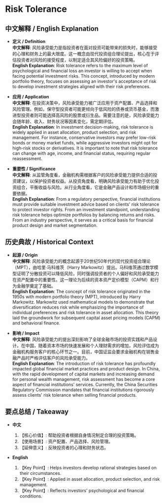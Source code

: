 # Risk Tolerance

## 中文解释 / English Explanation

* **定义 / Definition**  
  **中文解释**: 风险承受能力是指投资者在面对投资可能带来的损失时，能够接受的心理和财务上的最大限度。这一概念由现代投资组合理论提出，核心在于评估投资者对风险的接受程度，以制定适合其风险偏好的投资策略。  
  **English Explanation**: Risk tolerance refers to the maximum level of psychological and financial loss an investor is willing to accept when facing potential investment risks. This concept, introduced by modern portfolio theory, focuses on assessing an investor's acceptance of risk to develop investment strategies aligned with their risk preferences.

* **应用 / Application**  
  **中文解释**: 在投资决策中，风险承受能力被广泛应用于资产配置、产品选择和风险管理。例如，保守型投资者可能更倾向于低风险的债券或货币基金，而激进型投资者则可能选择高风险的股票或衍生品。需要注意的是，风险承受能力会随年龄、收入、财务状况等因素变化，需定期评估。  
  **English Explanation**: In investment decision-making, risk tolerance is widely applied in asset allocation, product selection, and risk management. For instance, conservative investors may prefer low-risk bonds or money market funds, while aggressive investors might opt for high-risk stocks or derivatives. It is important to note that risk tolerance can change with age, income, and financial status, requiring regular reassessment.

* **重要性 / Significance**  
  **中文解释**: 从监管角度看，金融机构需根据客户的风险承受能力提供合适的投资建议，以保护投资者权益。从投资角度看，明确风险承受能力有助于优化投资组合，平衡收益与风险。从行业角度看，它是金融产品设计和市场细分的重要依据。  
  **English Explanation**: From a regulatory perspective, financial institutions must provide suitable investment advice based on clients' risk tolerance to protect investor rights. From an investment standpoint, understanding risk tolerance helps optimize portfolios by balancing returns and risks. From an industry perspective, it serves as a critical basis for financial product design and market segmentation.

## 历史典故 / Historical Context

* **起源 / Origin**  
  **中文解释**: 风险承受能力的概念起源于20世纪50年代的现代投资组合理论（MPT），由哈里·马科维茨（Harry Markowitz）提出。马科维茨通过数学模型证明了分散投资可以降低风险，同时强调投资者的个人偏好和风险承受能力在资产配置中的重要性。这一理论为后续的资本资产定价模型（CAPM）和行为金融学奠定了基础。  
  **English Explanation**: The concept of risk tolerance originated in the 1950s with modern portfolio theory (MPT), introduced by Harry Markowitz. Markowitz used mathematical models to demonstrate that diversification reduces risk while emphasizing the importance of individual preferences and risk tolerance in asset allocation. This theory laid the groundwork for subsequent capital asset pricing models (CAPM) and behavioral finance.

* **影响 / Impact**  
  **中文解释**: 风险承受能力的提出深刻影响了全球金融市场的投资实践和产品设计。在中国，随着资本市场的快速发展和个人理财需求的增加，风险评估成为金融机构服务客户的核心环节之一。目前，中国证监会要求金融机构在销售金融产品时严格评估客户的风险承受能力。  
  **English Explanation**: The introduction of risk tolerance has profoundly impacted global financial market practices and product design. In China, with the rapid development of capital markets and increasing demand for personal wealth management, risk assessment has become a core aspect of financial institutions' services. Currently, the China Securities Regulatory Commission mandates that financial institutions rigorously assess clients' risk tolerance when selling financial products.

## 要点总结 / Takeaway

* **中文**  
  1. 【核心价值】: 帮助投资者根据自身情况制定合理的投资策略。
  2. 【使用场景】: 资产配置、产品选择、风险管理。
  3. 【延伸意义】: 反映投资者的心理和财务状态。

* **English**  
  1. 【Key Point】: Helps investors develop rational strategies based on their circumstances.
  2. 【Key Point】: Applied in asset allocation, product selection, and risk management.
  3. 【Key Point】: Reflects investors' psychological and financial conditions.